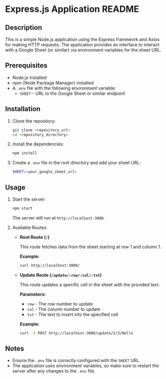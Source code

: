 # Express.js Application README

## Description
This is a simple Node.js application using the Express framework and Axios for making HTTP requests. The application provides an interface to interact with a Google Sheet (or similar) via environment variables for the sheet URL.

## Prerequisites
- Node.js installed
- npm (Node Package Manager) installed
- A `.env` file with the following environment variable:
  - `SHEET` - URL to the Google Sheet or similar endpoint

## Installation

1. Clone the repository:

    ```sh
    git clone <repository_url>
    cd <repository_directory>
    ```

2. Install the dependencies:

    ```sh
    npm install
    ```

3. Create a `.env` file in the root directory and add your sheet URL:

    ```sh
    SHEET=<your_google_sheet_url>
    ```

## Usage

1. Start the server:

    ```sh
    npm start
    ```

   The server will run at `http://localhost:3000`.

2. Available Routes:

    - **Root Route (`/`)**
      
      This route fetches data from the sheet starting at row 1 and column 1.
      
      **Example:**
      
      ```sh
      curl http://localhost:3000/
      ```

    - **Update Route (`/update/:row/:col/:txt`)**
      
      This route updates a specific cell in the sheet with the provided text.
      
      **Parameters:**
      - `row` - The row number to update
      - `col` - The column number to update
      - `txt` - The text to insert into the specified cell
      
      **Example:**
      
      ```sh
      curl -X POST http://localhost:3000/update/2/3/Hello
      ```
      
## Notes
- Ensure the `.env` file is correctly configured with the `SHEET` URL.
- The application uses environment variables, so make sure to restart the server after any changes to the `.env` file.
